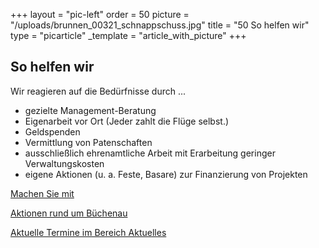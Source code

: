 +++
layout = "pic-left"
order = 50
picture = "/uploads/brunnen_00321_schnappschuss.jpg"
title = "50 So helfen wir"
type = "picarticle"
_template = "article_with_picture"
+++

## **So helfen wir**

Wir reagieren auf die Bedürfnisse durch ...

* gezielte Management-Beratung
* Eigenarbeit vor Ort (Jeder zahlt die Flüge selbst.)
* Geldspenden
* Vermittlung von Patenschaften
* ausschließlich ehrenamtliche Arbeit mit Erarbeitung geringer Verwaltungskosten
* eigene Aktionen (u. a. Feste, Basare) zur Finanzierung von Projekten

[Machen Sie mit](/helfen/mitarbeit)

[Aktionen rund um Büchenau](./aktionen-buechenau)

[Aktuelle Termine im Bereich Aktuelles](/news)
